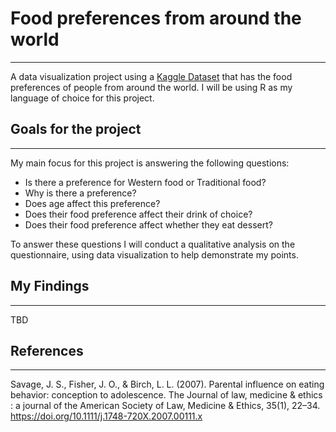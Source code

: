 # Food preferences from around the world

- - - -

A data visualization project using a [Kaggle Dataset](https://www.kaggle.com/vijayashreer/food-preferences) that has the food preferences of people from around the world. I will be using R as my language of choice for this project.

## Goals for the project

- - - -

My main focus for this project is answering the following questions:

* Is there a preference for Western food or Traditional food?
* Why is there a preference?
* Does age affect this preference?
* Does their food preference affect their drink of choice?
* Does their food preference affect whether they eat dessert?

To answer these questions I will conduct a qualitative analysis on the questionnaire, using data visualization to help demonstrate my points.

## My Findings

- - - -

TBD

## References

- - - -

Savage, J. S., Fisher, J. O., & Birch, L. L. (2007). Parental influence on eating behavior: conception to adolescence. The Journal of law, medicine & ethics : a journal of the American Society of Law, Medicine & Ethics, 35(1), 22–34. https://doi.org/10.1111/j.1748-720X.2007.00111.x
